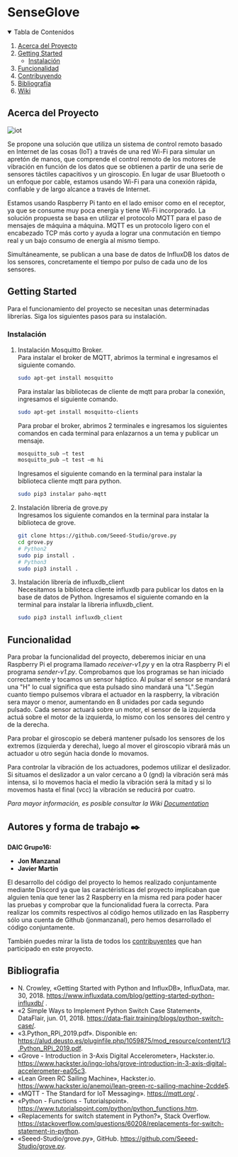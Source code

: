 # SenseGlove


<!-- TABLA DE CONTENIDOS -->
<details open="open">
  <summary>Tabla de Contenidos</summary>
  <ol>
    <li>
      <a href="#about-the-project">Acerca del Proyecto</a>
    </li>
    <li>
      <a href="#getting-started">Getting Started</a>
      <ul>
        <li><a href="#installation">Instalación</a></li>
      </ul>
    </li>
    <li><a href="#usage">Funcionalidad</a></li>
    <li><a href="#contributing">Contribuyendo</a></li>
    <li><a href="#bib">Bibliografía</a></li>
    <li><a href="#wiki">Wiki</a></li>
  </ol>
</details>



<!-- ACERCA DEL PROYECTO -->
## Acerca del Proyecto

![iot](https://user-images.githubusercontent.com/43879255/103910351-05449880-5105-11eb-99d7-0b70c2049883.jpeg)


Se propone una solución que utiliza un sistema de control remoto basado en Internet de las cosas (IoT) a través de una red Wi-Fi para simular un apretón de manos, que comprende el control remoto de los motores de vibración en función de los datos que se obtienen a partir de una serie de sensores táctiles capacitivos y un giroscopio. En lugar de usar Bluetooth o un enfoque por cable, estamos usando Wi-Fi para una conexión rápida, confiable y de largo alcance a través de Internet.

Estamos usando Raspberry Pi tanto en el lado emisor como en el receptor, ya que se consume muy poca energía y tiene Wi-Fi incorporado. La solución propuesta se basa en utilizar el protocolo MQTT para el paso de mensajes de máquina a máquina. MQTT es un protocolo ligero con el encabezado TCP más corto y ayuda a lograr una conmutación en tiempo real y un bajo consumo de energía al mismo tiempo.

Simultáneamente, se publican a una base de datos de InfluxDB los datos de los sensores, concretamente el tiempo por pulso de cada uno de los sensores.  


<!-- GETTING STARTED -->
## Getting Started

Para el funcionamiento del proyecto se necesitan unas determinadas librerías. Siga los siguientes pasos para su instalación.

### Instalación

1. Instalación Mosquitto Broker.  
   Para instalar el broker de MQTT, abrimos la terminal e ingresamos el siguiente comando.
   ```sh
   sudo apt-get install mosquitto
   ```  
   Para instalar las bibliotecas de cliente de mqtt para probar la conexión, ingresamos el siguiente comando.  
   ```sh
   sudo apt-get install mosquitto-clients
   ```  
   Para probar el broker, abrimos 2 terminales e ingresamos los siguientes comandos en cada terminal para enlazarnos a un tema y publicar un mensaje.  
   ```sh
   mosquitto_sub –t test
   mosquitto_pub –t test –m hi
   ```  
   Ingresamos el siguiente comando en la terminal para instalar la biblioteca cliente mqtt para python.  
   ```sh
   sudo pip3 instalar paho-mqtt
   ```  

2. Instalación libreria de grove.py  
   Ingresamos los siguiente comandos en la terminal para instalar la biblioteca de grove.  
   ```sh
   git clone https://github.com/Seeed-Studio/grove.py
   cd grove.py
   # Python2
   sudo pip install .
   # Python3
   sudo pip3 install .
   ```  
      
3. Instalación librería de influxdb_client  
   Necesitamos la biblioteca cliente influxdb para publicar los datos en la base de datos de Python. Ingresamos el siguiente comando en la terminal para instalar la libreria influxdb_client.  
   ```sh
   sudo pip3 install influxdb_client
   ```  



## Funcionalidad

Para probar la funcionalidad del proyecto, deberemos iniciar en una Raspberry Pi el programa llamado _receiver-v1.py_ y en la otra Raspberry Pi el programa _sender-v1.py_.
Comprobamos que los programas se han iniciado correctamente y tocamos un sensor háptico. Al pulsar el sensor se mandará una "H" lo cual significa que esta pulsado sino mandará una "L".Según cuanto tiempo pulsemos vibrara el actuador en la raspberry, la vibración sera mayor o menor, aumentando en 8 unidades por cada segundo pulsado. Cada sensor actuará sobre un motor, el sensor de la izquierda actuá sobre el motor de la izquierda, lo mismo con los sensores del centro y de la derecha. 

Para probar el giroscopio se deberá mantener pulsado los sensores de los extremos (izquierda y derecha), luego al mover el giroscopio vibrará más un actuador u otro según hacia donde lo movamos.  

Para controlar la vibración de los actuadores, podemos utilizar el deslizador. Si situamos el deslizador a un valor cercano a 0 (gnd) la vibración será más intensa, si lo movemos hacia el medio la vibración será la mitad y si lo movemos hasta el final (vcc) la vibración se reducirá por cuatro.


_Para mayor información, es posible consultar la Wiki [Documentation](https://www.google.es)_



<!-- CONTRIBUTING -->
## Autores y forma de trabajo ✒️

**DAIC Grupo16:**
* **Jon Manzanal** 
* **Javier Martín**

El desarrollo del código del proyecto lo hemos realizado conjuntamente mediante Discord ya que las caractéristicas del proyecto implicaban que alguien tenía que tener las 2 Raspberry en la misma red para poder hacer las pruebas y comprobar que la funcionalidad fuera la correcta. Para realizar los commits respectivos al código hemos utilizado en las Raspberry sólo una cuenta de Github (jonmanzanal), pero hemos desarrollado el código conjuntamente.


También puedes mirar la lista de todos los [contribuyentes](https://github.com/jonmanzanal/daicgrupo16/contributors) que han participado en este proyecto.



<!-- LICENSE -->
## Bibliografia

* N. Crowley, «Getting Started with Python and InfluxDB», InfluxData, mar. 30, 2018. https://www.influxdata.com/blog/getting-started-python-influxdb/ .
* «2 Simple Ways to Implement Python Switch Case Statement», DataFlair, jun. 01, 2018. https://data-flair.training/blogs/python-switch-case/.
* «3.Python_RPi_2019.pdf». Disponible en: https://alud.deusto.es/pluginfile.php/1059875/mod_resource/content/1/3.Python_RPi_2019.pdf.
* «Grove - Introduction in 3-Axis Digital Accelerometer», Hackster.io. https://www.hackster.io/ingo-lohs/grove-introduction-in-3-axis-digital-accelerometer-ea05c3.
* «Lean Green RC Sailing Machine», Hackster.io. https://www.hackster.io/anemoi/lean-green-rc-sailing-machine-2cdde5.
* «MQTT - The Standard for IoT Messaging». https://mqtt.org/ .
* «Python - Functions - Tutorialspoint». https://www.tutorialspoint.com/python/python_functions.htm.
* «Replacements for switch statement in Python?», Stack Overflow. https://stackoverflow.com/questions/60208/replacements-for-switch-statement-in-python.
* «Seeed-Studio/grove.py», GitHub. https://github.com/Seeed-Studio/grove.py.




<!-- MARKDOWN LINKS & IMAGES -->
<!-- https://www.markdownguide.org/basic-syntax/#reference-style-links -->
[contributors-shield]: https://img.shields.io/github/contributors/othneildrew/Best-README-Template.svg?style=for-the-badge
[contributors-url]: https://github.com/othneildrew/Best-README-Template/graphs/contributors
[forks-shield]: https://img.shields.io/github/forks/othneildrew/Best-README-Template.svg?style=for-the-badge
[forks-url]: https://github.com/othneildrew/Best-README-Template/network/members
[stars-shield]: https://img.shields.io/github/stars/othneildrew/Best-README-Template.svg?style=for-the-badge
[stars-url]: https://github.com/othneildrew/Best-README-Template/stargazers
[issues-shield]: https://img.shields.io/github/issues/othneildrew/Best-README-Template.svg?style=for-the-badge
[issues-url]: https://github.com/othneildrew/Best-README-Template/issues
[license-shield]: https://img.shields.io/github/license/othneildrew/Best-README-Template.svg?style=for-the-badge
[license-url]: https://github.com/othneildrew/Best-README-Template/blob/master/LICENSE.txt
[linkedin-shield]: https://img.shields.io/badge/-LinkedIn-black.svg?style=for-the-badge&logo=linkedin&colorB=555
[linkedin-url]: https://linkedin.com/in/othneildrew
[product-screenshot]: images/screenshot.png

